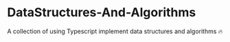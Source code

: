 <!--
 * @Author: xiaohu
 * @Date: 2023-07-10 14:23:10
 * @LastEditors: xiaohu
 * @LastEditTime: 2023-07-10 14:23:42
 * @FilePath: \DataStructures-And-Algorithms\README.md
 * @Description: 
-->
# DataStructures-And-Algorithms
A collection of using Typescript implement data structures and algorithms 🔥
